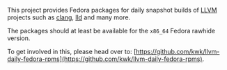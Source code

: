 This project provides Fedora packages for daily snapshot builds of [LLVM](https://www.llvm.org) projects
such as [clang](https://clang.llvm.org/), [lld](https://lld.llvm.org/) and many more.

The packages should at least be available for the `x86_64` Fedora rawhide version.

To get involved in this, please head over to: [https://github.com/kwk/llvm-daily-fedora-rpms](https://github.com/kwk/llvm-daily-fedora-rpms).
